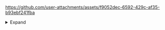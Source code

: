 


https://github.com/user-attachments/assets/f9052dec-6592-429c-af35-b93ebf241fba



<details><summary>Expand</summary>

The clip above is from the emulator that still exists here: https://mxoemu.info/ for The Matrix Online.
